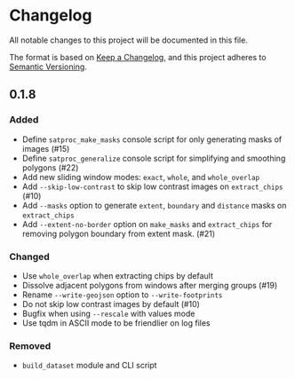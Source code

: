 # Changelog

All notable changes to this project will be documented in this file.

The format is based on [Keep a Changelog](https://keepachangelog.com/en/1.0.0/),
and this project adheres to [Semantic Versioning](https://semver.org/spec/v2.0.0.html).

## 0.1.8

### Added

* Define `satproc_make_masks` console script for only generating masks of
  images (#15)
* Define `satproc_generalize` console script for simplifying and smoothing
  polygons (#22)
* Add new sliding window modes: `exact`, `whole`, and `whole_overlap`
* Add `--skip-low-contrast` to skip low contrast images on `extract_chips`
  (#10)
* Add `--masks` option to generate `extent`, `boundary` and `distance` masks on
  `extract_chips`
* Add `--extent-no-border` option on `make_masks` and `extract_chips` for
  removing polygon boundary from extent mask. (#21)

### Changed

* Use `whole_overlap` when extracting chips by default
* Dissolve adjacent polygons from windows after merging groups (#19)
* Rename `--write-geojson` option to `--write-footprints`
* Do not skip low contrast images by default (#10)
* Bugfix when using `--rescale` with values mode
* Use tqdm in ASCII mode to be friendlier on log files

### Removed

* `build_dataset` module and CLI script

